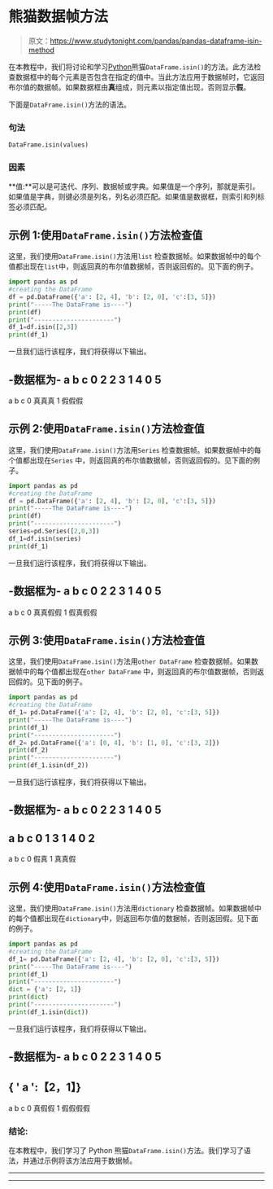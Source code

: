 # 熊猫数据帧方法

> 原文：<https://www.studytonight.com/pandas/pandas-dataframe-isin-method>

在本教程中，我们将讨论和学习[Python](https://www.studytonight.com/python/getting-started-with-python)熊猫`DataFrame.isin()`的方法。此方法检查数据框中的每个元素是否包含在指定的值中。当此方法应用于数据帧时，它返回布尔值的数据帧。如果数据框由**真**组成，则元素以指定值出现，否则显示**假**。

下面是`DataFrame.isin()`方法的语法。

### 句法

```py
DataFrame.isin(values)
```

### 因素

**值:**可以是可迭代、序列、数据帧或字典。如果值是一个序列，那就是索引。如果值是字典，则键必须是列名，列名必须匹配。如果值是数据框，则索引和列标签必须匹配。

## 示例 1:使用`DataFrame.isin()`方法检查值

这里，我们使用`DataFrame.isin()`方法用`list` 检查数据帧。如果数据帧中的每个值都出现在`list`中，则返回真的布尔值数据帧，否则返回假的。见下面的例子。

```py
import pandas as pd
#creating the DataFrame
df = pd.DataFrame({'a': [2, 4], 'b': [2, 0], 'c':[3, 5]})
print("-----The DataFrame is----")
print(df)
print("----------------------")
df_1=df.isin([2,3])
print(df_1)
```

一旦我们运行该程序，我们将获得以下输出。

-数据框为-
a b c
0 2 2 3
1 4 0 5
-
a b c
0 真真真
1 假假假

## 示例 2:使用`DataFrame.isin()`方法检查值

这里，我们使用`DataFrame.isin()`方法用`Series` 检查数据帧。如果数据帧中的每个值都出现在`Series` 中，则返回真的布尔值数据帧，否则返回假的。见下面的例子。

```py
import pandas as pd
#creating the DataFrame
df = pd.DataFrame({'a': [2, 4], 'b': [2, 0], 'c':[3, 5]})
print("-----The DataFrame is----")
print(df)
print("----------------------")
series=pd.Series([2,0,3])
df_1=df.isin(series)
print(df_1)
```

一旦我们运行该程序，我们将获得以下输出。

-数据框为-
a b c
0 2 2 3
1 4 0 5
-
a b c
0 真真假假
1 假真假假

## 示例 3:使用`DataFrame.isin()`方法检查值

这里，我们使用`DataFrame.isin()`方法用`other DataFrame` 检查数据帧。如果数据帧中的每个值都出现在`other DataFrame` 中，则返回真的布尔值数据帧，否则返回假的。见下面的例子。

```py
import pandas as pd
#creating the DataFrame
df_1= pd.DataFrame({'a': [2, 4], 'b': [2, 0], 'c':[3, 5]})
print("-----The DataFrame is----")
print(df_1)
print("----------------------")
df_2= pd.DataFrame({'a': [0, 4], 'b': [1, 0], 'c':[3, 2]})
print(df_2)
print("----------------------")
print(df_1.isin(df_2))
```

一旦我们运行该程序，我们将获得以下输出。

-数据框为-
a b c
0 2 2 3
1 4 0 5
-
a b c
0 1 3
1 4 0 2
-
a b c
0 假真
1 真真假

## 示例 4:使用`DataFrame.isin()`方法检查值

这里，我们使用`DataFrame.isin()`方法用`dictionary` 检查数据帧。如果数据帧中的每个值都出现在`dictionary`中，则返回布尔值的数据帧，否则返回假。见下面的例子。

```py
import pandas as pd
#creating the DataFrame
df_1= pd.DataFrame({'a': [2, 4], 'b': [2, 0], 'c':[3, 5]})
print("-----The DataFrame is----")
print(df_1)
print("----------------------")
dict = {'a': [2, 1]}
print(dict)
print("----------------------")
print(df_1.isin(dict))
```

一旦我们运行该程序，我们将获得以下输出。

-数据框为-
a b c
0 2 2 3
1 4 0 5
-
{ ' a ':【2，1】}
-
a b c
0 真假假
1 假假假假

### 结论:

在本教程中，我们学习了 Python 熊猫`DataFrame.isin()`方法。我们学习了语法，并通过示例将该方法应用于数据帧。

* * *

* * *